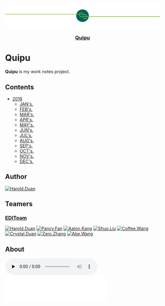 <p align="center">
  <a href="https://github.com/EDITeam/team-worknotes/tree/Harold.Duan"><img src="/static/quipu.png" alt="Quipu's logo" /></a>
</p>
<h3 align="center"><a href="https://github.com/EDITeam/team-worknotes/tree/Harold.Duan">Quipu</a></h3>

# Quipu

**Quipu** is my work notes project.

## Contents

+ [2019](/2019 '2019')
  + [JAN's.](/2019/1.todo 'January')
  + [FEB's.](/2019/2.todo 'February')
  + [MAR's.](/2019/3.todo 'March')
  + [APR's.](/2019/4.todo 'April')
  + [MAY's.](/2019/5.todo 'May')
  + [JUN's.](/2019/6.todo 'June')
  + [JUL's.](/2019/7.todo 'July')
  + [AUG's.](/2019/8.todo 'August')
  + [SEP's.](/2019/9.todo 'September')
  + [OCT's.](/2019/10.todo 'October')
  + [NOV's.](/2019/11.todo 'November')
  + [DEC's.](/2019/12.todo 'December')

## Author
<p align="left">
<a href="https://github.com/haroldduan"><img src="https://avatars2.githubusercontent.com/u/16353458?s=400&v=4" width="70" alt="Harold.Duan" /></a>
</p>


## Teamers

<h3 align="left">
  <a href="https://github.com/EDITeam">EDITeam</a>
</h3>
<p align="left">
  <a href="https://github.com/haroldduan"><img src="https://avatars2.githubusercontent.com/u/16353458?s=400&v=4" width="70" alt="Harold.Duan" /></a>
  <a href="https://github.com/fancys"><img src="https://avatars3.githubusercontent.com/u/4202696?s=400&v=4" width="70" alt="Pancy.Fan" /></a>
  <a href="https://github.com/Aton5859"><img src="https://avatars2.githubusercontent.com/u/28555389?s=400&v=4" width="70" alt="Aaton.Kang" /></a>
  <a href="https://github.com/LsKeke"><img src="https://avatars1.githubusercontent.com/u/45222954?s=400&v=4" width="70" alt="Shuo.Liu" /></a>
  <a href="https://github.com/wangpenghuix"><img src="https://avatars3.githubusercontent.com/u/43561846?s=400&v=4" width="70" alt="Coffee.Wang" /></a>
  <a href="https://github.com/810688493"><img src="https://avatars1.githubusercontent.com/u/48113336?s=400&v=4" width="70" alt="Crystal.Duan" /></a>
  <a href="https://github.com/okzhangyu"><img src="https://avatars0.githubusercontent.com/u/41094697?s=400&v=4" width="70" alt="Zero.Zhang" /></a>
  <a href="https://github.com/wanghaoAbe"><img src="https://avatars1.githubusercontent.com/u/47651011?s=400&v=4" width="70" alt="Abe.Wang" /></a>
</p>

## About

<audio id="audio" controls="" preload="none">
  <source id="mp3" src="http://music.163.com/song/media/outer/url?id=25730757.mp3">
</audio>

<iframe frameborder="no" border="0" marginwidth="0" marginheight="0" width=330 height=86 src="//music.163.com/outchain/player?type=2&id=25730757&auto=1&height=66"></iframe>